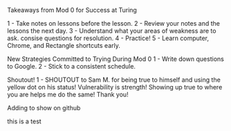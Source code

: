 Takeaways from Mod 0 for Success at Turing

1 - Take notes on lessons before the lesson.
2 - Review your notes and the lessons the next day.
3 - Understand what your areas of weakness are to ask.
consise questions for resolution.
4 - Practice!
5 - Learn computer, Chrome, and Rectangle shortcuts early.


New Strategies Committed to Trying During Mod 0
1 - Write down questions to Google.
2 - Stick to a consistent schedule.

Shoutout!
1 - SHOUTOUT to Sam M. for being true to himself and using the
    yellow dot on his status! Vulnerability is strength! Showing
    up true to where you are helps me do the same! Thank you!


Adding to show on github

this is a test
